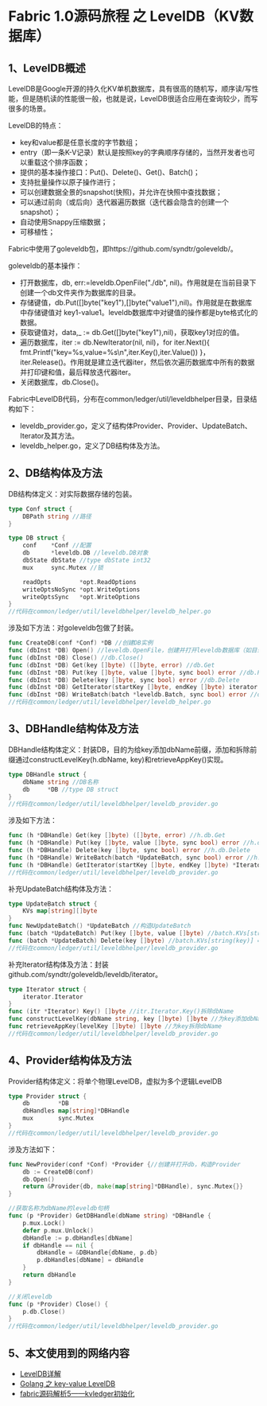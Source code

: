 # Fabric 1.0源码旅程 之 LevelDB（KV数据库）

## 1、LevelDB概述

LevelDB是Google开源的持久化KV单机数据库，具有很高的随机写，顺序读/写性能，但是随机读的性能很一般，也就是说，LevelDB很适合应用在查询较少，而写很多的场景。

LevelDB的特点：
* key和value都是任意长度的字节数组；
* entry（即一条K-V记录）默认是按照key的字典顺序存储的，当然开发者也可以重载这个排序函数；
* 提供的基本操作接口：Put()、Delete()、Get()、Batch()；
* 支持批量操作以原子操作进行；
* 可以创建数据全景的snapshot(快照)，并允许在快照中查找数据；
* 可以通过前向（或后向）迭代器遍历数据（迭代器会隐含的创建一个snapshot）；
* 自动使用Snappy压缩数据；
* 可移植性；

Fabric中使用了goleveldb包，即https://github.com/syndtr/goleveldb/。

goleveldb的基本操作：

* 打开数据库，db, err:=leveldb.OpenFile("./db", nil)。作用就是在当前目录下创建一个db文件夹作为数据库的目录。
* 存储键值，db.Put([]byte("key1"),[]byte("value1"),nil)。作用就是在数据库中存储键值对 key1-value1。leveldb数据库中对键值的操作都是byte格式化的数据。
* 获取键值对，data,_ := db.Get([]byte("key1"),nil)，获取key1对应的值。
* 遍历数据库，iter := db.NewIterator(nil, nil)，for iter.Next(){ fmt.Printf("key=%s,value=%s\n",iter.Key(),iter.Value()) }，iter.Release()。作用就是建立迭代器iter，然后依次遍历数据库中所有的数据并打印键和值，最后释放迭代器iter。
* 关闭数据库，db.Close()。

Fabric中LevelDB代码，分布在common/ledger/util/leveldbhelper目录，目录结构如下：

* leveldb_provider.go，定义了结构体Provider、Provider、UpdateBatch、Iterator及其方法。
* leveldb_helper.go，定义了DB结构体及方法。

## 2、DB结构体及方法

DB结构体定义：对实际数据存储的包装。

```go
type Conf struct {
	DBPath string //路径
}

type DB struct {
	conf    *Conf //配置
	db      *leveldb.DB //leveldb.DB对象
	dbState dbState //type dbState int32
	mux     sync.Mutex //锁

	readOpts        *opt.ReadOptions
	writeOptsNoSync *opt.WriteOptions
	writeOptsSync   *opt.WriteOptions
}
//代码在common/ledger/util/leveldbhelper/leveldb_helper.go
```

涉及如下方法：对goleveldb包做了封装。

```go
func CreateDB(conf *Conf) *DB //创建DB实例
func (dbInst *DB) Open() //leveldb.OpenFile，创建并打开leveldb数据库（如目录不存在则创建）
func (dbInst *DB) Close() //db.Close()
func (dbInst *DB) Get(key []byte) ([]byte, error) //db.Get
func (dbInst *DB) Put(key []byte, value []byte, sync bool) error //db.Put
func (dbInst *DB) Delete(key []byte, sync bool) error //db.Delete
func (dbInst *DB) GetIterator(startKey []byte, endKey []byte) iterator.Iterator //db.NewIterator，创建迭代器
func (dbInst *DB) WriteBatch(batch *leveldb.Batch, sync bool) error //db.Write，批量写入
//代码在common/ledger/util/leveldbhelper/leveldb_helper.go
```

## 3、DBHandle结构体及方法

DBHandle结构体定义：封装DB，目的为给key添加dbName前缀，添加和拆除前缀通过constructLevelKey(h.dbName, key)和retrieveAppKey()实现。

```go
type DBHandle struct {
	dbName string //DB名称
	db     *DB //type DB struct
}
//代码在common/ledger/util/leveldbhelper/leveldb_provider.go
```

涉及如下方法：

```go
func (h *DBHandle) Get(key []byte) ([]byte, error) //h.db.Get
func (h *DBHandle) Put(key []byte, value []byte, sync bool) error //h.db.Put
func (h *DBHandle) Delete(key []byte, sync bool) error //h.db.Delete
func (h *DBHandle) WriteBatch(batch *UpdateBatch, sync bool) error //h.db.WriteBatch
func (h *DBHandle) GetIterator(startKey []byte, endKey []byte) *Iterator //h.db.GetIterator
//代码在common/ledger/util/leveldbhelper/leveldb_provider.go
```

补充UpdateBatch结构体及方法：

```go
type UpdateBatch struct {
	KVs map[string][]byte
}
func NewUpdateBatch() *UpdateBatch //构造UpdateBatch
func (batch *UpdateBatch) Put(key []byte, value []byte) //batch.KVs[string(key)] = value
func (batch *UpdateBatch) Delete(key []byte) //batch.KVs[string(key)] = nil
//代码在common/ledger/util/leveldbhelper/leveldb_provider.go
```

补充Iterator结构体及方法：封装github.com/syndtr/goleveldb/leveldb/iterator。

```go
type Iterator struct {
	iterator.Iterator
}
func (itr *Iterator) Key() []byte //itr.Iterator.Key()拆除dbName
func constructLevelKey(dbName string, key []byte) []byte //为key添加dbName
func retrieveAppKey(levelKey []byte) []byte //为key拆除dbName
//代码在common/ledger/util/leveldbhelper/leveldb_provider.go
```

## 4、Provider结构体及方法

Provider结构体定义：将单个物理LevelDB，虚拟为多个逻辑LevelDB

```go
type Provider struct {
	db        *DB
	dbHandles map[string]*DBHandle
	mux       sync.Mutex
}
//代码在common/ledger/util/leveldbhelper/leveldb_provider.go
```

涉及方法如下：

```go
func NewProvider(conf *Conf) *Provider {//创建并打开db，构造Provider
	db := CreateDB(conf)
	db.Open()
	return &Provider{db, make(map[string]*DBHandle), sync.Mutex{}}
}

//获取名称为dbName的leveldb句柄
func (p *Provider) GetDBHandle(dbName string) *DBHandle {
	p.mux.Lock()
	defer p.mux.Unlock()
	dbHandle := p.dbHandles[dbName]
	if dbHandle == nil {
		dbHandle = &DBHandle{dbName, p.db}
		p.dbHandles[dbName] = dbHandle
	}
	return dbHandle
}

//关闭leveldb
func (p *Provider) Close() {
	p.db.Close()
}
//代码在common/ledger/util/leveldbhelper/leveldb_provider.go
```

## 5、本文使用到的网络内容

* [LevelDB详解](http://blog.csdn.net/linuxheik/article/details/52768223)
* [Golang 之 key-value LevelDB](http://www.cnblogs.com/qufo/p/5701237.html)
* [fabric源码解析5——kvledger初始化](http://blog.csdn.net/idsuf698987/article/details/75388868)

